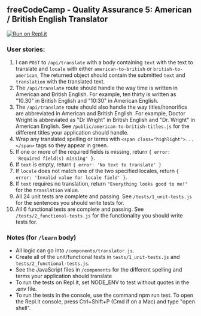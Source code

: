 **freeCodeCamp** - Quality Assurance 5: American / British English Translator
------

[![Run on Repl.it](https://repl.it/badge/github/freeCodeCamp/boilerplate-project-american-british-english-translator)](https://repl.it/github/freeCodeCamp/boilerplate-project-american-british-english-translator)

### User stories:

 1. I can `POST` to `/api/translate` with a body containing `text` with the text to translate and `locale` with either `american-to-british` or `british-to-american`, The returned object should contain the submitted `text` and `translation` with the translated text.
 1. The `/api/translate` route should handle the way time is written in American and British English. For example, ten thirty is written as "10.30" in British English and "10:30" in American English.
 1. The `/api/translate` route should also handle the way titles/honorifics are abbreviated in American and British English. For example, Doctor Wright is abbreviated as "Dr Wright" in British English and "Dr. Wright" in American English. See `/public/american-to-british-titles.js` for the different titles your application should handle.
 1. Wrap any translated spelling or terms with `<span class="highlight">...</span>` tags so they appear in green.
 1. If one or more of the required fields is missing, return `{ error: 'Required field(s) missing' }`.
 1. If `text` is empty, return `{ error: 'No text to translate' }`
 1. If `locale` does not match one of the two specified locales, return `{ error: 'Invalid value for locale field' }`.
 1. If `text` requires no translation, return `"Everything looks good to me!"` for the `translation` value.
 1. All 24 unit tests are complete and passing. See `/tests/1_unit-tests.js` for the sentences you should write tests for.
 1. All 6 functional tests are complete and passing. See `/tests/2_functional-tests.js` for the functionality you should write tests for.

### Notes (for `/learn` body)

* All logic can go into `/components/translator.js`.
* Create all of the unit/functional tests in `tests/1_unit-tests.js` and `tests/2_functional-tests.js`.
* See the JavaScript files in `/components` for the different spelling and terms your application should translate
* To run the tests on Repl.it, set NODE_ENV to test without quotes in the .env file.
* To run the tests in the console, use the command npm run test. To open the Repl.it console, press Ctrl+Shift+P (Cmd if on a Mac) and type "open shell".
